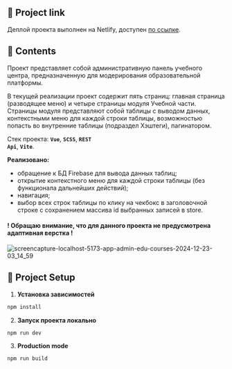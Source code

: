 ## 🚀 Project link
Деплой проекта выполнен на Netlify, доступен [по ссылке](https://electrifymylife-admin-platform.netlify.app/).

## 🚀 Contents
Проект представляет собой административную панель учебного центра, предназначенную для модерирования образовательной платформы.

В текущей реализации проект содержит пять страниц: главная страница (разводящее меню) и четыре страницы модуля Учебной части. Страницы модуля представляют собой таблицы с выводом данных, контекстными меню для каждой строки таблицы, возможностью попасть во внутренние таблицы (подраздел Хэштеги), пагинатором.

Стек проекта: <strong><code>Vue</code></strong>, <strong><code>SCSS</code></strong>, <strong><code>REST Api</code></strong>, <strong><code>Vite</code></strong>.

**Реализовано:** 
- обращение к БД Firebase для вывода данных таблиц;
- открытие контекстного меню для каждой строки таблицы (без функционала дальнейших действий);
- навигация;
- выбор всех строк таблицы по клику на чекбокс в заголовочной строке с сохранением массива id выбранных записей в store.

#### **! Обращаю внимание, что для данного проекта не предусмотрена адаптивная верстка !**

![screencapture-localhost-5173-app-admin-edu-courses-2024-12-23-03_14_59](https://github.com/user-attachments/assets/dfc19413-04cb-435e-80b7-0cb1ce127314)

## 🚀 Project Setup

1.  **Установка зависимостей**
```sh
npm install
```
2.  **Запуск проекта локально**
```sh
npm run dev
```

3.  **Production mode**
```sh
npm run build
```
